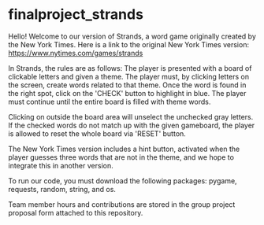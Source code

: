 # finalproject_strands

Hello! Welcome to our version of Strands, a word game originally created by the New York Times. 
Here is a link to the original New York Times version: https://www.nytimes.com/games/strands 

In Strands, the rules are as follows: 
The player is presented with a board of clickable letters and given a theme. The player must, by clicking letters on the screen, create words related to that theme. Once the word is found in the right spot, click on the 'CHECK' button to highlight in blue. The player must continue until the entire board is filled with theme words. 

Clicking on outside the board area will unselect the unchecked gray letters. If the checked words do not match up with the given gameboard, the player is allowed to reset the whole board via 'RESET' button.

The New York Times version includes a hint button, activated when the player guesses three words that are not in the theme, and we hope to integrate this in another version. 

To run our code, you must download the following packages: pygame, requests, random, string, and os. 



Team member hours and contributions are stored in the group project proposal form attached to this repository. 


